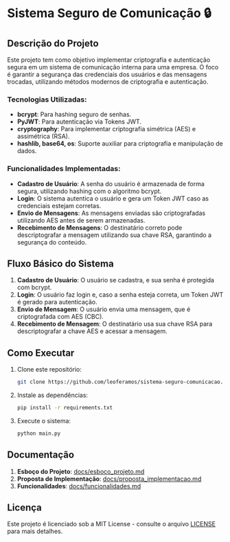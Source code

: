 # Sistema Seguro de Comunicação 🔒

## Descrição do Projeto

Este projeto tem como objetivo implementar criptografia e autenticação segura em um sistema de comunicação interna para uma empresa. O foco é garantir a segurança das credenciais dos usuários e das mensagens trocadas, utilizando métodos modernos de criptografia e autenticação.

### Tecnologias Utilizadas:
- **bcrypt**: Para hashing seguro de senhas.
- **PyJWT**: Para autenticação via Tokens JWT.
- **cryptography**: Para implementar criptografia simétrica (AES) e assimétrica (RSA).
- **hashlib, base64, os**: Suporte auxiliar para criptografia e manipulação de dados.

### Funcionalidades Implementadas:
- **Cadastro de Usuário**: A senha do usuário é armazenada de forma segura, utilizando hashing com o algoritmo bcrypt.
- **Login**: O sistema autentica o usuário e gera um Token JWT caso as credenciais estejam corretas.
- **Envio de Mensagens**: As mensagens enviadas são criptografadas utilizando AES antes de serem armazenadas.
- **Recebimento de Mensagens**: O destinatário correto pode descriptografar a mensagem utilizando sua chave RSA, garantindo a segurança do conteúdo.

## Fluxo Básico do Sistema

1. **Cadastro de Usuário**: O usuário se cadastra, e sua senha é protegida com bcrypt.
2. **Login**: O usuário faz login e, caso a senha esteja correta, um Token JWT é gerado para autenticação.
3. **Envio de Mensagem**: O usuário envia uma mensagem, que é criptografada com AES (CBC).
4. **Recebimento de Mensagem**: O destinatário usa sua chave RSA para descriptografar a chave AES e acessar a mensagem.

## Como Executar

1. Clone este repositório:
    ```bash
    git clone https://github.com/leoferamos/sistema-seguro-comunicacao.git
    ```

2. Instale as dependências:
    ```bash
    pip install -r requirements.txt
    ```

3. Execute o sistema:
    ```bash
    python main.py
    ```

## Documentação

1. **Esboço do Projeto**: [docs/esboco_projeto.md](docs/esboco_projeto.md)
2. **Proposta de Implementação**: [docs/proposta_implementacao.md](docs/proposta_implementacao.md)
3. **Funcionalidades**: [docs/funcionalidades.md](docs/funcionalidades.md)

## Licença

Este projeto é licenciado sob a MIT License - consulte o arquivo [LICENSE](LICENSE) para mais detalhes.

